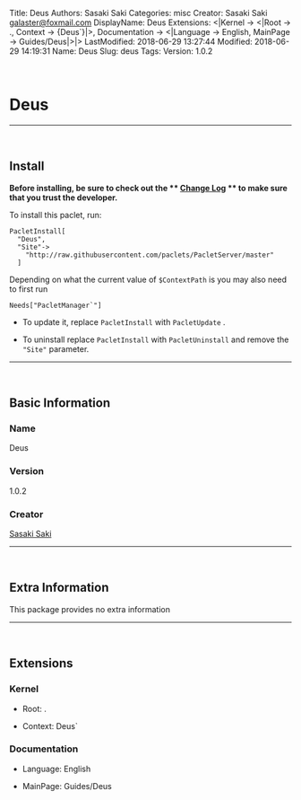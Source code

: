 Title: Deus
Authors: Sasaki Saki
Categories: misc
Creator: Sasaki Saki <galaster@foxmail.com>
DisplayName: Deus
Extensions: <|Kernel -> <|Root -> ., Context -> {Deus`}|>, Documentation -> <|Language -> English, MainPage -> Guides/Deus|>|>
LastModified: 2018-06-29 13:27:44
Modified: 2018-06-29 14:19:31
Name: Deus
Slug: deus
Tags: 
Version: 1.0.2

<a id="deus" style="width:0;height:0;margin:0;padding:0;">&zwnj;</a>

# Deus

---

<a id="install" style="width:0;height:0;margin:0;padding:0;">&zwnj;</a>

## Install

**Before installing, be sure to check out the ** **[Change Log](https://paclets.github.io/PacletServer/pages/log.html)** ** to make sure that you trust the developer.**

To install this paclet, run:

    PacletInstall[
      "Deus",
      "Site"->
        "http://raw.githubusercontent.com/paclets/PacletServer/master"
      ]

Depending on what the current value of  ```$ContextPath```  is you may also need to first run

    Needs["PacletManager`"]

* To update it, replace  ```PacletInstall```  with  ```PacletUpdate``` . 

* To uninstall replace  ```PacletInstall```  with  ```PacletUninstall```  and remove the  ```"Site"```  parameter.

---

<a id="basic-information" style="width:0;height:0;margin:0;padding:0;">&zwnj;</a>

## Basic Information

### Name

Deus

### Version

1.0.2

### Creator

[Sasaki Saki](mailto:galaster@foxmail.com)

---

<a id="extra-information" style="width:0;height:0;margin:0;padding:0;">&zwnj;</a>

## Extra Information

This package provides no extra information

---

<a id="extensions" style="width:0;height:0;margin:0;padding:0;">&zwnj;</a>

## Extensions

### Kernel

* Root: .

* Context: Deus`

### Documentation

* Language: English

* MainPage: Guides/Deus